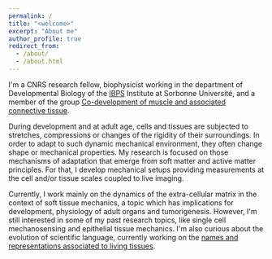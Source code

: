 ```yaml
---
permalink: /
title: "<welcome>"
excerpt: "About me"
author_profile: true
redirect_from: 
  - /about/
  - /about.html
---
```



I'm a CNRS research fellow, biophysicist working in the department of Developmental Biology of the [IBPS](https://www.ibps.sorbonne-universite.fr/en) Institute at Sorbonne Université, and a member of the group [Co-development of muscle and associated connective tissue](https://www.ibps.sorbonne-universite.fr/fr/Recherche/umr-developpement-adaptation-et-vieillissement/formation-reparation-muscles-tendons). 

During development and at adult age, cells and tissues are subjected to stretches, compressions or changes of the rigidity of their surroundings. In order to adapt to such dynamic mechanical environment, they often change shape or mechanical properties. My research is focused on those mechanisms of adaptation that emerge from soft matter and active matter principles.
For that, I develop mechanical setups providing measurements at the cell and/or tissue scales coupled to live imaging. 

Currently, I work mainly on the dynamics of the extra-cellular matrix in the context of soft tissue mechanics, a topic which has implications for development, physiology of adult organs and tumorigenesis. However, I'm still interested in some of my past research topics, like single cell mechanosensing and epithelial tissue mechanics. I'm also curious about the evolution of scientific language, currently working on the [names and representations associated to living tissues](https://nomduntissu.hypotheses.org/). 

